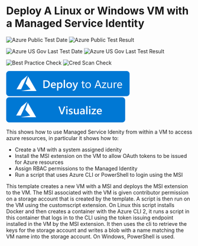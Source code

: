 # Deploy A Linux or Windows VM with a Managed Service Identity

![Azure Public Test Date](https://azurequickstartsservice.blob.core.windows.net/badges/201-vm-msi/PublicLastTestDate.svg)
![Azure Public Test Result](https://azurequickstartsservice.blob.core.windows.net/badges/201-vm-msi/PublicDeployment.svg)

![Azure US Gov Last Test Date](https://azurequickstartsservice.blob.core.windows.net/badges/201-vm-msi/FairfaxLastTestDate.svg)
![Azure US Gov Last Test Result](https://azurequickstartsservice.blob.core.windows.net/badges/201-vm-msi/FairfaxDeployment.svg)

![Best Practice Check](https://azurequickstartsservice.blob.core.windows.net/badges/201-vm-msi/BestPracticeResult.svg)
![Cred Scan Check](https://azurequickstartsservice.blob.core.windows.net/badges/201-vm-msi/CredScanResult.svg)

[![Deploy To Azure](https://raw.githubusercontent.com/Azure/azure-quickstart-templates/master/1-CONTRIBUTION-GUIDE/images/deploytoazure.svg?sanitize=true)]("https://portal.azure.com/#create/Microsoft.Template/uri/https%3A%2F%2Fraw.githubusercontent.com%2FAzure%2Fazure-quickstart-templates%2Fmaster%2F201-vm-msi%2Fazuredeploy.json")  [![Visualize](https://raw.githubusercontent.com/Azure/azure-quickstart-templates/master/1-CONTRIBUTION-GUIDE/images/visualizebutton.svg?sanitize=true)]("http://armviz.io/#/?load=https%3A%2F%2Fraw.githubusercontent.com%2FAzure%2Fazure-quickstart-templates%2Fmaster%2F201-vm-msi%2Fazuredeploy.json")

This shows how to use Managed Service Idenity from within a VM to access azure resources, in particular it shows how to:

- Create a VM with a system assigned idenity
- Install the MSI extension on the VM to allow OAuth tokens to be issued for Azure resources
- Assign RBAC permissions to the Managed Identity
- Run a script that uses Azure CLI or PowerShell to login using the MSI

This template creates a new VM with a MSI and deploys the MSI extension to the VM. The MSI associated with the VM is given contributor permission on a storage account that is created by the template. A script is then run on the VM using the customscript extension.  On Linux this script installs Docker and then creates a container with the Azure CLI 2, it runs a script in this container that logs in to the CLI using the token issuing endpoint installed in the VM by the MSI extension. It then uses the cli to retrieve the keys for the storage account and writes a blob with a name matching the VM name into the storage account.  On Windows, PowerShell is used.


